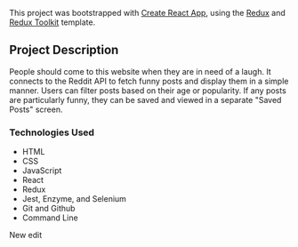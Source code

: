 This project was bootstrapped with [Create React App](https://github.com/facebook/create-react-app), using the [Redux](https://redux.js.org/) and [Redux Toolkit](https://redux-toolkit.js.org/) template.

## Project Description

People should come to this website when they are in need of a laugh.  It connects to the Reddit API to fetch funny posts and display them in a simple manner.  Users can filter posts based on their age or popularity.  If any posts are particularly funny, they can be saved and viewed in a separate "Saved Posts" screen.

### Technologies Used

* HTML
* CSS
* JavaScript
* React
* Redux
* Jest, Enzyme, and Selenium
* Git and Github
* Command Line

New edit
